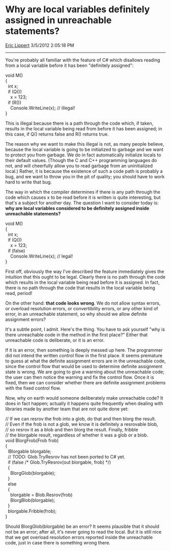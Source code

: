 <div id="page">

# Why are local variables definitely assigned in unreachable statements?

[Eric Lippert](https://social.msdn.microsoft.com/profile/Eric%20Lippert) 3/5/2012 2:05:18 PM

-----

<div id="content">

<div class="mine">

You're probably all familiar with the feature of C\# which disallows reading from a local variable before it has been "definitely assigned":

<span class="code">void M()  
{  
  int x;  
  if (Q())  
    x = 123;  
  if (R())  
    Console.WriteLine(x); // illegal\!  
}</span>

This is illegal because there is a path through the code which, if taken, results in the local variable being read from before it has been assigned; in this case, if Q() returns false and R() returns true.

The reason why we want to make this illegal is not, as many people believe, because the local variable is going to be initialized to garbage and we want to protect you from garbage. We do in fact automatically initialize locals to their default values. (Though the C and C++ programming languages do not, and will cheerfully allow you to read garbage from an uninitialized local.) Rather, it is because the existence of such a code path is probably a bug, and we want to throw you in the pit of quality; you should have to work hard to write that bug.

The way in which the compiler determines if there is any path through the code which causes x to be read before it is written is quite interesting, but that's a subject for another day. The question I want to consider today is: **why are local variables considered to be definitely assigned inside unreachable statements?**

<span class="code">void M()  
{  
  int x;  
  if (Q())  
    x = 123;  
  if (false)  
    Console.WriteLine(x); // legal\!  
}</span>

First off, obviously the way I've described the feature immediately gives the intuition that this ought to be legal. Clearly there is no path through the code which results in the local variable being read before it is assigned. In fact, there is no path through the code that results in the local variable being read, period\!

On the other hand: **that code looks wrong**. We do not allow syntax errors, or overload resolution errors, or convertibility errors, or any other kind of error, in an unreachable statement, so why should we allow definite assignment errors?

It's a subtle point, I admit. Here's the thing. You have to ask yourself "why is there unreachable code in the method in the first place?" Either that unreachable code is deliberate, or it is an error.

If it is an error, then something is deeply messed up here. The programmer did not intend the written control flow in the first place. It seems premature to guess at what the definite assignment errors are in the unreachable code, since the control flow that would be used to determine definite assignment state is wrong. We are going to give a warning about the unreachable code; the user can then notice the warning and fix the control flow. Once it is fixed, then we can consider whether there are definite assignment problems with the fixed control flow.

Now, why on earth would someone deliberately make unreachable code? It does in fact happen; actually it happens quite frequently when dealing with libraries made by another team that are not quite done yet:

<span class="code">// If we can resrov the frob into a glob, do that and then blorg the result.  
// Even if the frob is not a glob, we know it is definitely a resrovable blob,  
// so resrov it as a blob and then blorg the result. Finally, fribble  
// the blorgable result, regardless of whether it was a glob or a blob.  
void BlorgFrob(Frob frob)  
{  
  IBlorgable blorgable;  
  // TODO: Glob.TryResrov has not been ported to C\# yet.  
  if (false /\* Glob.TryResrov(out blorgable, frob) \*/)  
  {  
    BlorgGlob(blorgable);  
  }  
  else  
  {  
    blorgable = Blob.Resrov(frob)  
    BlorgBlob(blorgable);  
  }  
  blorgable.Fribble(frob);  
}</span>

Should <span class="code">BlorgGlob(blorgable)</span> be an error? It seems plausible that it should not be an error; after all, it's never going to read the local. But it is still nice that we get overload resolution errors reported inside the unreachable code, just in case there is something wrong there.

</div>

</div>

</div>

